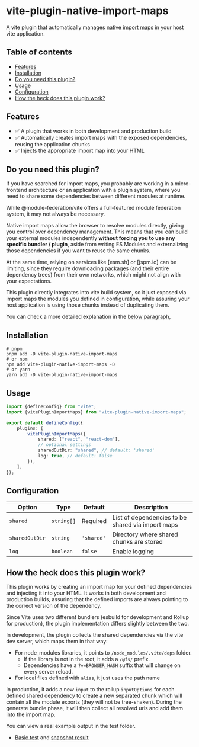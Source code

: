 # vite-plugin-native-import-maps

A vite plugin that automatically
manages [native import maps](https://developer.mozilla.org/en-US/docs/Web/HTML/Reference/Elements/script/type/importmap)
in your
host vite application.

## Table of contents

- [Features](#features)
- [Installation](#installation)
- [Do you need this plugin?](#do-you-need-this-plugin)
- [Usage](#usage)
- [Configuration](#configuration)
- [How the heck does this plugin work?](#how-the-heck-does-this-plugin-work)

## Features


- ✅ A plugin that works in both development and production build
- ✅ Automatically creates import maps with the exposed dependencies, reusing the application chunks
- ✅ Injects the appropriate import map into your HTML

## Do you need this plugin?

If you have searched for import maps, you probably are working in a micro-frontend architecture or an application with a plugin system, where you
need to share some dependencies between different modules at runtime.

While @module-federation/vite offers a full-featured module federation system, it may not always be necessary.

Native import maps allow the browser to resolve modules directly, giving you control over dependency management.
This means that you can build your external modules independently **without forcing you to use any specific bundler / plugin**,
aside from writing ES Modules and externalizing those dependencies if you want to reuse the same chunks.

At the same time, relying on services like [esm.sh] or [jspm.io] can be limiting, since they require downloading packages (and their entire dependency trees)
from their own networks, which might not align with your expectations.

This plugin directly integrates into vite build system, so it just exposed via import maps the modules you defined in 
configuration, while assuring your host application is using those chunks instead of duplicating them.

You can check a more detailed explanation in the [below paragraph](#how-the-heck-does-this-plugin-work),

## Installation

```shell
# pnpm
pnpm add -D vite-plugin-native-import-maps
# or npm
npm add vite-plugin-native-import-maps -D
# or yarn
yarn add -D vite-plugin-native-import-maps
```

## Usage

```ts
import {defineConfig} from "vite";
import {vitePluginImportMaps} from "vite-plugin-native-import-maps";

export default defineConfig({
    plugins: [
        vitePluginImportMaps({
            shared: ["react", "react-dom"],
            // optional settings
            sharedOutDir: "shared", // default: 'shared'
            log: true, // default: false
        }),
    ],
});
```

## Configuration

| Option         | Type       | Default    | Description                                       |
|----------------|------------|------------|---------------------------------------------------|
| `shared`       | `string[]` | Required   | List of dependencies to be shared via import maps |
| `sharedOutDir` | `string`   | `'shared'` | Directory where shared chunks are stored          |
| `log`          | `boolean`  | `false`    | Enable logging                                    |

## How the heck does this plugin work?

This plugin works by creating an import map for your defined dependencies and injecting it into your HTML.
It works in both development and production builds, assuring that the defined imports are always
pointing to the correct version of the dependency.

Since Vite uses two different bundlers (esbuild for development and Rollup for production),
the plugin implementation differs slightly between the two.

In development, the plugin collects the shared dependencies via the vite dev server,
which maps them in that way:

- For node_modules libraries, it points to `/node_modules/.vite/deps` folder.
    - If the library is not in the root, it adds a `/@fs/` prefix.
    - Dependencies have a `?v=BROWSER_HASH` suffix that will change on every server reload.
- For local files defined with `alias`, it just uses the path name

In production, it adds a new `input` to the rollup `inputOptions` for each defined shared dependency to
create a new separated chunk which will contain all the module exports (they will not be tree-shaken).
During the generate bundle phase, it will then collect all resolved urls and add them into the import map.

You can view a real example output in the test folder.

- [Basic test](./test/fixture/basic) and [snapshot result](./test/__snapshot__/build-project-with-right-import-maps)
